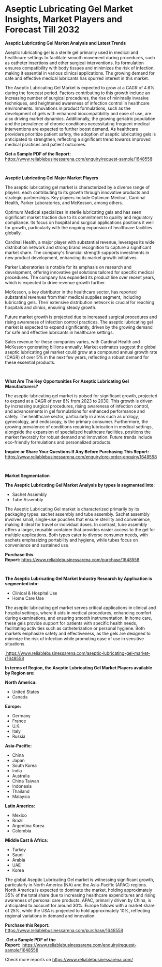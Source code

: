 <p><h1>Aseptic Lubricating Gel Market Insights, Market Players and Forecast Till 2032</h1></p><p><strong>Aseptic Lubricating Gel Market Analysis and Latest Trends</strong></p>
<p><p>Aseptic lubricating gel is a sterile gel primarily used in medical and healthcare settings to facilitate smooth movement during procedures, such as catheter insertions and other surgical interventions. Its formulation ensures compatibility with body tissues and minimizes the risk of infection, making it essential in various clinical applications. The growing demand for safe and effective medical lubricants has spurred interest in this market.</p><p>The Aseptic Lubricating Gel Market is expected to grow at a CAGR of 4.6% during the forecast period. Factors contributing to this growth include an increasing number of surgical procedures, the rise of minimally invasive techniques, and heightened awareness of infection control in healthcare environments. Innovations in product formulations, such as the development of gels with enhanced biocompatibility and ease of use, are also driving market dynamics. Additionally, the growing geriatric population and the prevalence of chronic conditions necessitating frequent medical interventions are expected to further boost demand. As healthcare providers prioritize patient safety, the adoption of aseptic lubricating gels is anticipated to strengthen, reflecting a significant trend towards improved medical practices and patient outcomes.</p></p>
<p><strong>Get a Sample PDF of the Report:&nbsp;</strong> <a href="https://www.reliablebusinessarena.com/enquiry/request-sample/1648558?utm_campaign=3558&utm_medium=2&utm_source=Github&utm_content=ia&utm_term=25032025&utm_id=aseptic-lubricating-gel">https://www.reliablebusinessarena.com/enquiry/request-sample/1648558</a></p>
<p>&nbsp;</p>
<p><strong>Aseptic Lubricating Gel Major Market Players</strong></p>
<p><p>The aseptic lubricating gel market is characterized by a diverse range of players, each contributing to its growth through innovative products and strategic partnerships. Key players include Optimum Medical, Cardinal Health, Parker Laboratories, and McKesson, among others.</p><p>Optimum Medical specializes in sterile lubricating gels and has seen significant market traction due to its commitment to quality and regulatory compliance. Its focus on hospital and surgical applications positions it well for growth, particularly with the ongoing expansion of healthcare facilities globally.</p><p>Cardinal Health, a major player with substantial revenue, leverages its wide distribution network and strong brand recognition to capture a significant market share. The company's financial strength supports investments in new product development, enhancing its market growth initiatives.</p><p>Parker Laboratories is notable for its emphasis on research and development, offering innovative gel solutions tailored for specific medical procedures. The company has expanded its product line over recent years, which is expected to drive revenue growth further.</p><p>McKesson, a key distributor in the healthcare sector, has reported substantial revenues from their medical supplies segment, including lubricating gels. Their extensive distribution network is crucial for reaching hospitals and clinics, ensuring steady growth.</p><p>Future market growth is projected due to increased surgical procedures and rising awareness of infection control practices. The aseptic lubricating gel market is expected to expand significantly, driven by the growing demand for safe and effective lubricants in healthcare settings.</p><p>Sales revenue for these companies varies, with Cardinal Health and McKesson generating billions annually. Market estimates suggest the global aseptic lubricating gel market could grow at a compound annual growth rate (CAGR) of over 5% in the next few years, reflecting a robust demand for these essential products.</p></p>
<p>&nbsp;</p>
<p><strong>What Are The Key Opportunities For Aseptic Lubricating Gel Manufacturers?</strong></p>
<p><p>The aseptic lubricating gel market is poised for significant growth, projected to expand at a CAGR of over 8% from 2023 to 2030. This growth is driven by increasing surgical procedures, rising awareness of infection control, and advancements in gel formulations for enhanced performance and safety. The healthcare sector, particularly in areas such as urology, gynecology, and endoscopy, is the primary consumer. Furthermore, the growing prevalence of conditions requiring lubrication in medical settings, alongside the expansion of specialized healthcare facilities, positions the market favorably for robust demand and innovation. Future trends include eco-friendly formulations and personalized products.</p></p>
<p><strong>Inquire or Share Your Questions If Any Before Purchasing This Report:</strong> <a href="https://www.reliablebusinessarena.com/enquiry/pre-order-enquiry/1648558?utm_campaign=3558&utm_medium=2&utm_source=Github&utm_content=ia&utm_term=25032025&utm_id=aseptic-lubricating-gel">https://www.reliablebusinessarena.com/enquiry/pre-order-enquiry/1648558</a></p>
<p>&nbsp;</p>
<p><strong>Market Segmentation</strong></p>
<p><strong>The Aseptic Lubricating Gel Market Analysis by types is segmented into:</strong></p>
<p><ul><li>Sachet Assembly</li><li>Tube Assembly</li></ul></p>
<p><p>The Aseptic Lubricating Gel market is characterized primarily by its packaging types: sachet assembly and tube assembly. Sachet assembly involves small, single-use pouches that ensure sterility and convenience, making it ideal for travel or individual doses. In contrast, tube assembly offers a larger, reusable container that provides easier access to the gel for multiple applications. Both types cater to diverse consumer needs, with sachets emphasizing portability and hygiene, while tubes focus on convenience and sustained use.</p></p>
<p><strong>Purchase this Report:&nbsp;</strong><a href="https://www.reliablebusinessarena.com/purchase/1648558?utm_campaign=3558&utm_medium=2&utm_source=Github&utm_content=ia&utm_term=25032025&utm_id=aseptic-lubricating-gel">https://www.reliablebusinessarena.com/purchase/1648558</a></p>
<p>&nbsp;</p>
<p><strong>The Aseptic Lubricating Gel Market Industry Research by Application is segmented into:</strong></p>
<p><ul><li>Clinical & Hospital Use</li><li>Home Care Use</li></ul></p>
<p><p>The aseptic lubricating gel market serves critical applications in clinical and hospital settings, where it aids in medical procedures, enhancing comfort during examinations, and ensuring smooth instrumentation. In home care, these gels provide support for patients with specific health needs, facilitating activities such as catheterization or personal hygiene. Both markets emphasize safety and effectiveness, as the gels are designed to minimize the risk of infection while promoting ease of use in sensitive situations.</p></p>
<p><a href="https://www.reliablebusinessarena.com/aseptic-lubricating-gel-market-r1648558?utm_campaign=3558&utm_medium=2&utm_source=Github&utm_content=ia&utm_term=25032025&utm_id=aseptic-lubricating-gel">&nbsp;https://www.reliablebusinessarena.com/aseptic-lubricating-gel-market-r1648558</a></p>
<p><strong>In terms of Region, the Aseptic Lubricating Gel Market Players available by Region are:</strong></p>
<p>
    <p> <strong> North America: </strong>
        <ul>
            <li>United States</li>
            <li>Canada</li>
        </ul>
        </p> 
    <p> <strong> Europe: </strong>
        <ul>
            <li>Germany</li>
            <li>France</li>
            <li>U.K.</li>
            <li>Italy</li>
            <li>Russia</li>
        </ul>
        </p> 
    <p> <strong> Asia-Pacific: </strong>
        <ul>
            <li>China</li>
            <li>Japan</li>
            <li>South Korea</li>
            <li>India</li>
            <li>Australia</li>
            <li>China Taiwan</li>
            <li>Indonesia</li>
            <li>Thailand</li>
            <li>Malaysia</li>
        </ul>
        </p> 
    <p> <strong> Latin America: </strong>
        <ul>
            <li>Mexico</li>
            <li>Brazil</li>
            <li>Argentina Korea</li>
            <li>Colombia</li>
        </ul>
        </p> 
    <p> <strong> Middle East & Africa: </strong>
        <ul>
            <li>Turkey</li>
            <li>Saudi</li>
            <li>Arabia</li>
            <li>UAE</li>
            <li>Korea</li>
        </ul>
    </p>
    </p>
<p><p>The global Aseptic Lubricating Gel market is witnessing significant growth, particularly in North America (NA) and the Asia-Pacific (APAC) regions. North America is expected to dominate the market, holding approximately 35% of the total share due to increasing healthcare expenditures and rising awareness of personal care products. APAC, primarily driven by China, is anticipated to account for around 30%. Europe follows with a market share of 25%, while the USA is projected to hold approximately 10%, reflecting regional variations in demand and innovation.</p></p>
<p><strong>Purchase this Report: </strong><a href="https://www.reliablebusinessarena.com/purchase/1648558?utm_campaign=3558&utm_medium=2&utm_source=Github&utm_content=ia&utm_term=25032025&utm_id=aseptic-lubricating-gel">https://www.reliablebusinessarena.com/purchase/1648558</a></p>
<p>&nbsp;<strong>Get a Sample PDF of the Report:&nbsp;&nbsp;</strong><a href="https://www.reliablebusinessarena.com/enquiry/request-sample/1648558?utm_campaign=3558&utm_medium=2&utm_source=Github&utm_content=ia&utm_term=25032025&utm_id=aseptic-lubricating-gel">https://www.reliablebusinessarena.com/enquiry/request-sample/1648558</a></p>
<p><strong></strong></p>
<p>Check more reports on <a href="https://www.reliablebusinessarena.com/?utm_campaign=3558&utm_medium=2&utm_source=Github&utm_content=ia&utm_term=25032025&utm_id=aseptic-lubricating-gel">https://www.reliablebusinessarena.com/</a></p>